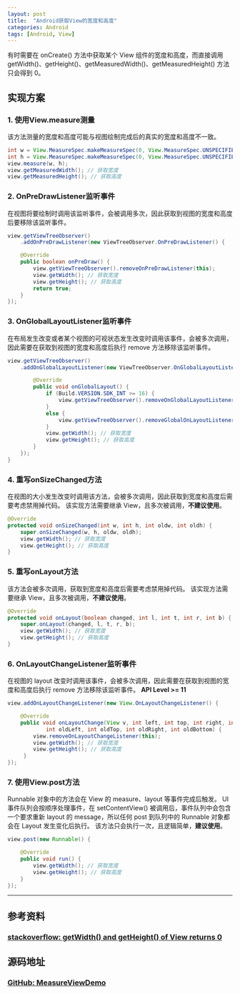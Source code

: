```yaml
---
layout: post
title:  "Android获取View的宽度和高度"
categories: Android
tags: [Android, View]
---
```

有时需要在 onCreate() 方法中获取某个 View 组件的宽度和高度，而直接调用 getWidth()、getHeight()、getMeasuredWidth()、getMeasuredHeight() 方法只会得到 0。

## 实现方案

### 1. 使用View.measure测量
该方法测量的宽度和高度可能与视图绘制完成后的真实的宽度和高度不一致。

``` java
int w = View.MeasureSpec.makeMeasureSpec(0, View.MeasureSpec.UNSPECIFIED);
int h = View.MeasureSpec.makeMeasureSpec(0, View.MeasureSpec.UNSPECIFIED);
view.measure(w, h);
view.getMeasuredWidth(); // 获取宽度
view.getMeasuredHeight(); // 获取高度
```

### 2. OnPreDrawListener监听事件
在视图将要绘制时调用该监听事件，会被调用多次，因此获取到视图的宽度和高度后要移除该监听事件。

``` java
view.getViewTreeObserver()
    .addOnPreDrawListener(new ViewTreeObserver.OnPreDrawListener() {

    @Override
    public boolean onPreDraw() {
        view.getViewTreeObserver().removeOnPreDrawListener(this);
        view.getWidth(); // 获取宽度
        view.getHeight(); // 获取高度
        return true;
    }
});
```

### 3. OnGlobalLayoutListener监听事件
在布局发生改变或者某个视图的可视状态发生改变时调用该事件，会被多次调用，因此需要在获取到视图的宽度和高度后执行 remove 方法移除该监听事件。

``` java
view.getViewTreeObserver()
    .addOnGlobalLayoutListener(new ViewTreeObserver.OnGlobalLayoutListener() {

        @Override
        public void onGlobalLayout() {
            if (Build.VERSION.SDK_INT >= 16) {
                view.getViewTreeObserver().removeOnGlobalLayoutListener(this);
            }
            else {
                view.getViewTreeObserver().removeGlobalOnLayoutListener(this);
            }
            view.getWidth(); // 获取宽度
            view.getHeight(); // 获取高度
        }
    });
}
```

### 4. 重写onSizeChanged方法
在视图的大小发生改变时调用该方法，会被多次调用，因此获取到宽度和高度后需要考虑禁用掉代码。
该实现方法需要继承 View，且多次被调用，**不建议使用**。

``` java
@Override
protected void onSizeChanged(int w, int h, int oldw, int oldh) {
    super.onSizeChanged(w, h, oldw, oldh);
    view.getWidth(); // 获取宽度
    view.getHeight(); // 获取高度
}
```

### 5. 重写onLayout方法
该方法会被多次调用，获取到宽度和高度后需要考虑禁用掉代码。
该实现方法需要继承 View，且多次被调用，**不建议使用**。

``` java
@Override
protected void onLayout(boolean changed, int l, int t, int r, int b) {
    super.onLayout(changed, l, t, r, b);
    view.getWidth(); // 获取宽度
    view.getHeight(); // 获取高度
}
```

### 6. OnLayoutChangeListener监听事件
在视图的 layout 改变时调用该事件，会被多次调用，因此需要在获取到视图的宽度和高度后执行 remove 方法移除该监听事件。
**API Level >= 11**

``` java
view.addOnLayoutChangeListener(new View.OnLayoutChangeListener() {

    @Override
    public void onLayoutChange(View v, int left, int top, int right, int bottom,
            int oldLeft, int oldTop, int oldRight, int oldBottom) {
        view.removeOnLayoutChangeListener(this);
        view.getWidth(); // 获取宽度
        view.getHeight(); // 获取高度
     }
});
```

### 7. 使用View.post方法
Runnable 对象中的方法会在 View 的 measure、layout 等事件完成后触发。
UI 事件队列会按顺序处理事件，在 setContentView() 被调用后，事件队列中会包含一个要求重新 layout 的 message，所以任何 post 到队列中的 Runnable 对象都会在 Layout 发生变化后执行。
该方法只会执行一次，且逻辑简单，**建议使用**。

``` java
view.post(new Runnable() {

    @Override
    public void run() {
        view.getWidth(); // 获取宽度
        view.getHeight(); // 获取高度
    }
});
```

---

## 参考资料

### [stackoverflow: getWidth() and getHeight() of View returns 0](https://stackoverflow.com/questions/3591784/getwidth-and-getheight-of-view-returns-0/24035591#24035591)

## 源码地址

### [GitHub: MeasureViewDemo](https://github.com/wuzhendev/samples/tree/master/MeasureViewDemo)
